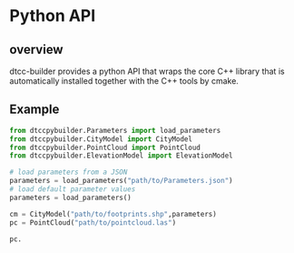 # Python API

## overview

dtcc-builder provides a python API that wraps the core C++ library that is automatically installed together with the C++ tools by cmake.  

## Example
```python
from dtccpybuilder.Parameters import load_parameters
from dtccpybuilder.CityModel import CityModel
from dtccpybuilder.PointCloud import PointCloud
from dtccpybuilder.ElevationModel import ElevationModel

# load parameters from a JSON 
parameters = load_parameters("path/to/Parameters.json") 
# load default parameter values
parameters = load_parameters()

cm = CityModel("path/to/footprints.shp",parameters)
pc = PointCloud("path/to/pointcloud.las")

pc.
```

